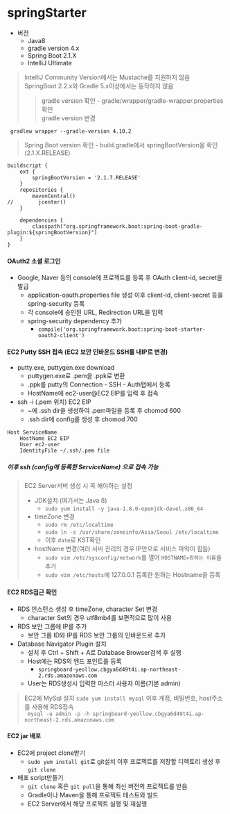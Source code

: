 # springStarter

* 버전
  * Java8 
  * gradle version 4.x 
  * Spring Boot 2.1.X 
  * IntelliJ Ultimate

> IntelliJ Community Version에서는 Mustache를 지원하지 않음 \
> SpringBoot 2.2.x와 Gradle 5.x이상에서는 동작하지 않음
> > gradle version 확인 - gradle/wrapper/gradle-wrapper.properties 확인 \
> > gradle version 변경
```
 gradlew wrapper --gradle-version 4.10.2
``` 

> Spring Boot version 확인 - build.gradle에서 springBootVersion을 확인 (2.1.X.RELEASE)
```
buildscript {
    ext {
        springBootVersion = '2.1.7.RELEASE'
    }
    repositories {
        mavenCentral()
//        jcenter()
    }

    dependencies {
        classpath("org.springframework.boot:spring-boot-gradle-plugin:${springBootVersion}")
    }
}
```
#### OAuth2 소셜 로그인
* Google, Naver 등의 console에 프로젝트를 등록 후 OAuth client-id, secret을 발급
    *   application-oauth.properties file 생성 이후 client-id, client-secret 등을 spring-security 등록
    *   각 console에 승인된 URL, Redirection URL을 입력
    *   spring-security dependency 추가
        *   `compile('org.springframework.boot:spring-boot-starter-oauth2-client')`
    

#### EC2 Putty SSH 접속 (EC2 보안 인바운드 SSH를 내IP로 변경)
* putty.exe, puttygen.exe download
    *   puttygen.exe로 .pem을 .ppk로 변환
    *   .ppk를 putty의 Connection - SSH - Auth탭에서 등록
    *   HostName에 ec2-user@EC2 EIP를 입력 후 접속
* ssh -i (.pem 위치) EC2 EIP
    *   ~에 .ssh dir을 생성하여 .pem파일을 등록 후 chomod 600
    *   .ssh dir에 config를 생성 후 chomod 700
    
```
Host ServiceName
    HostName EC2 EIP
    User ec2-user
    IdentityFile ~/.ssh/.pem file
```
##### 이후 ssh (config에 등록한 ServiceName) 으로 접속 가능
>   EC2 Server서버 생성 시 꼭 해야하는 설정
> * JDK설치 (여기서는 Java 8)
>   *  `sudo yum install -y java-1.8.0-openjdk-devel.x86_64` 
> * timeZone 변경
>   *  `sudo rm /etc/localtime`
>   *  `sudo ln -s /usr/share/zoneinfo/Asia/Seoul /etc/localtime`
>   * 이후 `date`로 KST확인 
> * hostName 변경(여러 서버 관리의 경우 IP만으로 서비스 파악이 힘듬)
>   * `sudo vim /etc/sysconfig/network`를 열어 `HOSTNAME=원하는 이름`을 추가
>   * `sudo vim /etc/hosts`에 127.0.0.1  등록한 원하는 Hostname을 등록

#### EC2 RDS접근 확인
*   RDS 인스턴스 생성 후 timeZone, character Set 변경
    *  character Set의 경우 utf8mb4를 보편적으로 많이 사용
*   RDS 보안 그룹에 IP를 추가
    *   보안 그룹 ID와 IP를 RDS 보안 그룹의 인바운드로 추가
*   Database Navigator Plugin 설치
    *   설치 후 Ctrl + Shift + A로 Database Browser검색 후 실행
    *   Host에는 RDS의 엔드 포인트를 등록
        *   `springboard-yeollow.cbgya6d49t4i.ap-northeast-2.rds.amazonaws.com`
    *   User는 RDS생성시 입력한 마스터 사용자 이름(기본 admin)
>   EC2에 MySql 설치 `sudo yum install mysql`
>   이후 계정, 비밀번호, host주소를 사용해 RDS접속  \
>   ` mysql -u admin -p -h springboard-yeollow.cbgya6d49t4i.ap-northeast-2.rds.amazonaws.com`

#### EC2 jar 배포   
*   EC2에 project clone받기
    *   `sudo yum install git`로 git설치 이후 프로젝트를 저장할 디렉토리 생성 후 `git clone`
*   배포 script만들기
    *   `git clone` 혹은 `git pull`을 통해 최신 버전의 프로젝트를 받음
    *   Gradle이나 Maven을 통해 프로젝트 테스트와 빌드
    *   EC2 Server에서 해당 프로젝트 실행 및 재실행